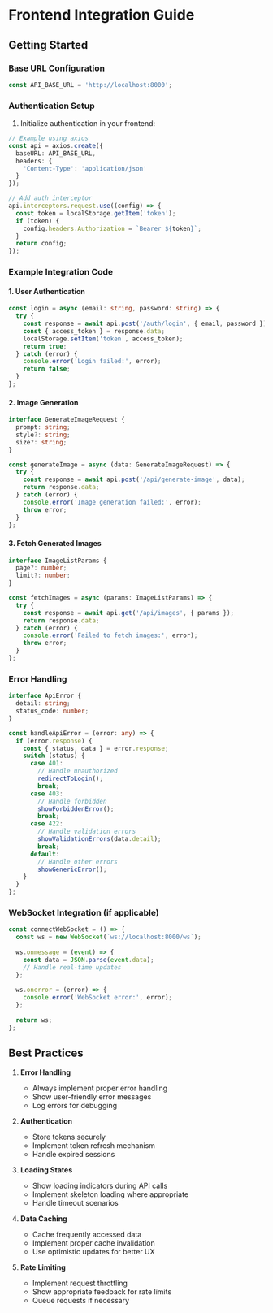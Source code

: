 # Frontend Integration Guide

## Getting Started

### Base URL Configuration
```typescript
const API_BASE_URL = 'http://localhost:8000';
```

### Authentication Setup

1. Initialize authentication in your frontend:
```typescript
// Example using axios
const api = axios.create({
  baseURL: API_BASE_URL,
  headers: {
    'Content-Type': 'application/json'
  }
});

// Add auth interceptor
api.interceptors.request.use((config) => {
  const token = localStorage.getItem('token');
  if (token) {
    config.headers.Authorization = `Bearer ${token}`;
  }
  return config;
});
```

### Example Integration Code

#### 1. User Authentication
```typescript
const login = async (email: string, password: string) => {
  try {
    const response = await api.post('/auth/login', { email, password });
    const { access_token } = response.data;
    localStorage.setItem('token', access_token);
    return true;
  } catch (error) {
    console.error('Login failed:', error);
    return false;
  }
};
```

#### 2. Image Generation
```typescript
interface GenerateImageRequest {
  prompt: string;
  style?: string;
  size?: string;
}

const generateImage = async (data: GenerateImageRequest) => {
  try {
    const response = await api.post('/api/generate-image', data);
    return response.data;
  } catch (error) {
    console.error('Image generation failed:', error);
    throw error;
  }
};
```

#### 3. Fetch Generated Images
```typescript
interface ImageListParams {
  page?: number;
  limit?: number;
}

const fetchImages = async (params: ImageListParams) => {
  try {
    const response = await api.get('/api/images', { params });
    return response.data;
  } catch (error) {
    console.error('Failed to fetch images:', error);
    throw error;
  }
};
```

### Error Handling

```typescript
interface ApiError {
  detail: string;
  status_code: number;
}

const handleApiError = (error: any) => {
  if (error.response) {
    const { status, data } = error.response;
    switch (status) {
      case 401:
        // Handle unauthorized
        redirectToLogin();
        break;
      case 403:
        // Handle forbidden
        showForbiddenError();
        break;
      case 422:
        // Handle validation errors
        showValidationErrors(data.detail);
        break;
      default:
        // Handle other errors
        showGenericError();
    }
  }
};
```

### WebSocket Integration (if applicable)

```typescript
const connectWebSocket = () => {
  const ws = new WebSocket(`ws://localhost:8000/ws`);
  
  ws.onmessage = (event) => {
    const data = JSON.parse(event.data);
    // Handle real-time updates
  };
  
  ws.onerror = (error) => {
    console.error('WebSocket error:', error);
  };
  
  return ws;
};
```

## Best Practices

1. **Error Handling**
   - Always implement proper error handling
   - Show user-friendly error messages
   - Log errors for debugging

2. **Authentication**
   - Store tokens securely
   - Implement token refresh mechanism
   - Handle expired sessions

3. **Loading States**
   - Show loading indicators during API calls
   - Implement skeleton loading where appropriate
   - Handle timeout scenarios

4. **Data Caching**
   - Cache frequently accessed data
   - Implement proper cache invalidation
   - Use optimistic updates for better UX

5. **Rate Limiting**
   - Implement request throttling
   - Show appropriate feedback for rate limits
   - Queue requests if necessary 